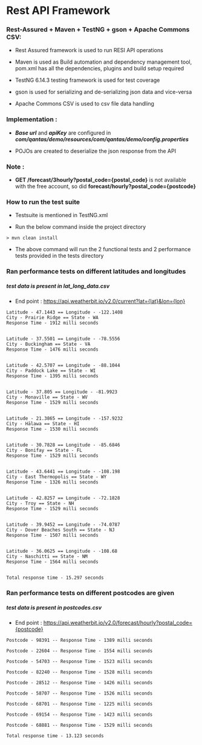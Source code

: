 
# Rest API Framework

### Rest-Assured + Maven + TestNG + gson + Apache Commons CSV:

- Rest Assured framework is used to run RESI API operations

- Maven is used as Build automation and dependency management tool, pom.xml has all the dependencies, plugins and build setup required

- TestNG 6.14.3 testing framework is used for test coverage

- gson is used for serializing and de-serializing json data and vice-versa

- Apache Commons CSV is used to csv file data handling

### Implementation :

- _**Base url**_ and _**apiKey**_ are configured in **_com/qantas/demo/resources/com/qantas/demo/config.properties_**

- POJOs are created to deserialize the json response from the API 


### Note : 

- **GET /forecast/3hourly?postal_code={postal_code}** is not available with the free account, so did **forecast/hourly?postal_code={postcode}**


### How to run the test suite

- Testsuite is mentioned in TestNG.xml

- Run the below command inside the project directory

```jshelllanguage
> mvn clean install
```

- The above command will run the 2 functional tests and 2 performance tests provided in the tests directory

### Ran performance tests on different latitudes and longitudes 
##### test data is present in **_lat_long_data.csv_** 

- End point : https://api.weatherbit.io/v2.0/current?lat={lat}&lon={lon}

```jshelllanguage
Latitude - 47.1443 == Longitude - -122.1408
City - Prairie Ridge == State - WA
Response Time - 1912 milli seconds


Latitude - 37.5501 == Longitude - -78.5556
City - Buckingham == State - VA
Response Time - 1476 milli seconds


Latitude - 42.5707 == Longitude - -88.1044
City - Paddock Lake == State - WI
Response Time - 1395 milli seconds


Latitude - 37.805 == Longitude - -81.9923
City - Monaville == State - WV
Response Time - 1529 milli seconds


Latitude - 21.3865 == Longitude - -157.9232
City - Hālawa == State - HI
Response Time - 1530 milli seconds


Latitude - 30.7828 == Longitude - -85.6846
City - Bonifay == State - FL
Response Time - 1529 milli seconds


Latitude - 43.6441 == Longitude - -108.198
City - East Thermopolis == State - WY
Response Time - 1326 milli seconds


Latitude - 42.8257 == Longitude - -72.1828
City - Troy == State - NH
Response Time - 1529 milli seconds


Latitude - 39.9452 == Longitude - -74.0787
City - Dover Beaches South == State - NJ
Response Time - 1507 milli seconds


Latitude - 36.0625 == Longitude - -108.68
City - Naschitti == State - NM
Response Time - 1564 milli seconds


Total response time - 15.297 seconds
```

### Ran performance tests on different postcodes are given 
##### test data is present in **_postcodes.csv_** 

- End point : https://api.weatherbit.io/v2.0/forecast/hourly?postal_code={postcode}

```jshelllanguage
Postcode - 98391 -- Response Time - 1389 milli seconds

Postcode - 22604 -- Response Time - 1554 milli seconds

Postcode - 54703 -- Response Time - 1523 milli seconds

Postcode - 82240 -- Response Time - 1528 milli seconds

Postcode - 28512 -- Response Time - 1426 milli seconds

Postcode - 58707 -- Response Time - 1526 milli seconds

Postcode - 68701 -- Response Time - 1225 milli seconds

Postcode - 69154 -- Response Time - 1423 milli seconds

Postcode - 68881 -- Response Time - 1529 milli seconds

Total response time - 13.123 seconds
```

